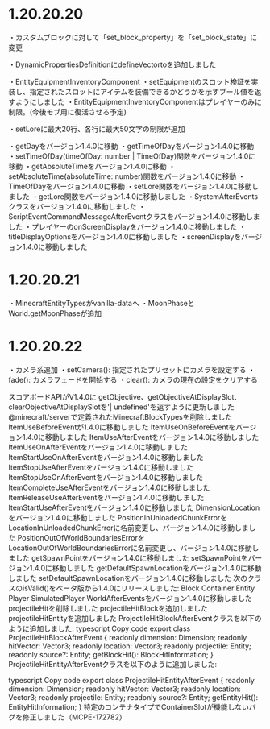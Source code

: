 # 1.20.20.20
・カスタムブロックに対して「set_block_property」を「set_block_state」に変更

・DynamicPropertiesDefinitionにdefineVectortoを追加しました

・EntityEquipmentInventoryComponent
  ・setEquipmentのスロット検証を実装し、指定されたスロットにアイテムを装備できるかどうかを示すブール値を返すようにしました
  ・EntityEquipmentInventoryComponentはプレイヤーのみに制限。(今後モブ用に復活させる予定)

・setLoreに最大20行、各行に最大50文字の制限が追加

・getDayをバージョン1.4.0に移動
・getTimeOfDayをバージョン1.4.0に移動
・setTimeOfDay(timeOfDay: number | TimeOfDay)関数をバージョン1.4.0に移動
・getAbsoluteTimeをバージョン1.4.0に移動
・setAbsoluteTime(absoluteTime: number)関数をバージョン1.4.0に移動
・TimeOfDayをバージョン1.4.0に移動
・setLore関数をバージョン1.4.0に移動しました
・getLore関数をバージョン1.4.0に移動しました
・SystemAfterEventsクラスをバージョン1.4.0に移動しました
・ScriptEventCommandMessageAfterEventクラスをバージョン1.4.0に移動しました
・プレイヤーのonScreenDisplayをバージョン1.4.0に移動しました
・titleDisplayOptionsをバージョン1.4.0に移動しました
・screenDisplayをバージョン1.4.0に移動しました

# 1.20.20.21
・MinecraftEntityTypesがvanilla-dataへ
・MoonPhaseとWorld.getMoonPhaseが追加

# 1.20.20.22
・カメラ系追加
  ・setCamera(): 指定されたプリセットにカメラを設定する
  ・fade(): カメラフェードを開始する
  ・clear(): カメラの現在の設定をクリアする

スコアボードAPIがV1.4.0に
getObjective、getObjectiveAtDisplaySlot、clearObjectiveAtDisplaySlotを'| undefined'を返すように更新しました
@minecraft/serverで定義されたMinecraftBlockTypesを削除しました
ItemUseBeforeEventが1.4.0に移動しました
ItemUseOnBeforeEventをバージョン1.4.0に移動しました
ItemUseAfterEventをバージョン1.4.0に移動しました
ItemUseOnAfterEventをバージョン1.4.0に移動しました
ItemStartUseOnAfterEventをバージョン1.4.0に移動しました
ItemStopUseAfterEventをバージョン1.4.0に移動しました
ItemStopUseOnAfterEventをバージョン1.4.0に移動しました
ItemCompleteUseAfterEventをバージョン1.4.0に移動しました
ItemReleaseUseAfterEventをバージョン1.4.0に移動しました
ItemStartUseAfterEventをバージョン1.4.0に移動しました
DimensionLocationをバージョン1.4.0に移動しました
PositionInUnloadedChunkErrorをLocationInUnloadedChunkErrorに名前変更し、バージョン1.4.0に移動しました
PositionOutOfWorldBoundariesErrorをLocationOutOfWorldBoundariesErrorに名前変更し、バージョン1.4.0に移動しました
getSpawnPointをバージョン1.4.0に移動しました
setSpawnPointをバージョン1.4.0に移動しました
getDefaultSpawnLocationをバージョン1.4.0に移動しました
setDefaultSpawnLocationをバージョン1.4.0に移動しました
次のクラスのisValid()をベータ版から1.4.0にリリースしました:
Block
Container
Entity
Player
SimulatedPlayer
WorldAfterEventsをバージョン1.4.0に移動しました
projectileHitを削除しました
projectileHitBlockを追加しました
projectileHitEntityを追加しました
ProjectileHitBlockAfterEventクラスを以下のように追加しました:
typescript
Copy code
export class ProjectileHitBlockAfterEvent {
  readonly dimension: Dimension;
  readonly hitVector: Vector3;
  readonly location: Vector3;
  readonly projectile: Entity;
  readonly source?: Entity;
  getBlockHit(): BlockHitInformation;
}
ProjectileHitEntityAfterEventクラスを以下のように追加しました:

typescript
Copy code
export class ProjectileHitEntityAfterEvent {
  readonly dimension: Dimension;
  readonly hitVector: Vector3;
  readonly location: Vector3;
  readonly projectile: Entity;
  readonly source?: Entity;
  getEntityHit(): EntityHitInformation;
}
特定のコンテナタイプでContainerSlotが機能しないバグを修正しました（MCPE-172782）
